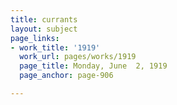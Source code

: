 ```yaml
---
title: currants
layout: subject
page_links:
- work_title: '1919'
  work_url: pages/works/1919
  page_title: Monday, June  2, 1919
  page_anchor: page-906

---
```

